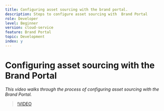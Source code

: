 ```yaml
---
title: Configuring asset sourcing with the brand portal. 
description: Steps to configure asset sourcing with  Brand Portal
role: Developer
level: Beginner
version: cloud-service
feature: Brand Portal
topic: Development
index: y
---
```


# Configuring asset sourcing with the Brand Portal

*This video walks through the process of configuring asset sourcing with the Brand Portal.*

>[!VIDEO](https://video.tv.adobe.com/v/335451?quality=9&learn=on)

